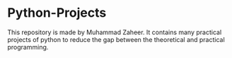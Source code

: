 # Python-Projects
This repository is made by Muhammad Zaheer. It contains many practical projects of python to reduce the gap between the theoretical and practical programming.
